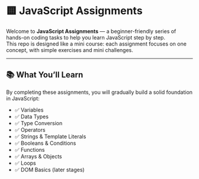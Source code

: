 # 🟨 JavaScript Assignments

Welcome to **JavaScript Assignments** — a beginner-friendly series of hands-on coding tasks to help you learn JavaScript step by step.  
This repo is designed like a mini course: each assignment focuses on one concept, with simple exercises and mini challenges.

---

## 📚 What You’ll Learn
By completing these assignments, you will gradually build a solid foundation in JavaScript:

- ✅ Variables 
- ✅ Data Types 
- ✅ Type Conversion
- ✅ Operators 
- ✅ Strings & Template Literals
- ✅ Booleans & Conditions
- ✅ Functions
- ✅ Arrays & Objects
- ✅ Loops
- ✅ DOM Basics (later stages)


